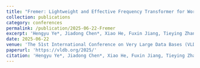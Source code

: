 ```yaml
---
title: "Fremer: Lightweight and Effective Frequency Transformer for Workload Forecasting in Cloud Services"
collection: publications
category: conferences
permalink: /publication/2025-06-22-Fremer
excerpt: 'Hengyu Ye*, Jiadong Chen*, Xiao He, Fuxin Jiang, Tieying Zhang, Jianjun Chen, Xiaofeng Gao, Fremer: Lightweight and Effective Frequency Transformer for Workload Forecasting in Cloud Services. In the 51st International Conference on Very Large Data Bases (VLDB) 2025, September 1-5, London, U.K.'
date: 2025-06-22
venue: 'The 51st International Conference on Very Large Data Bases (VLDB)'
paperurl: 'https://vldb.org/2025/'
citation: 'Hengyu Ye*, Jiadong Chen*, Xiao He, Fuxin Jiang, Tieying Zhang, Jianjun Chen, Xiaofeng Gao, Fremer: Lightweight and Effective Frequency Transformer for Workload Forecasting in Cloud Services. In the 51st International Conference on Very Large Data Bases (VLDB) 2025, September 1-5, London, U.K'
---
```


